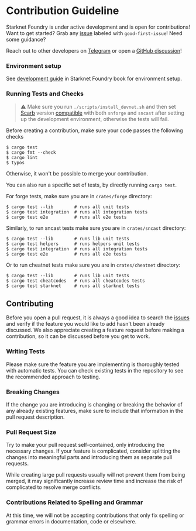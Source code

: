 # Contribution Guideline

Starknet Foundry is under active development and is open for contributions!
Want to get started?
Grab any [issue](https://github.com/foundry-rs/starknet-foundry/issues) labeled with `good-first-issue`!
Need some guidance?

Reach out to other developers on [Telegram](https://t.me/+d8ULaPxeRqlhMDNk) or open
a [GitHub discussion](https://github.com/foundry-rs/starknet-foundry/discussions)!

### Environment setup

See [development guide](https://foundry-rs.github.io/starknet-foundry/development/environment-setup.html) in Starknet
Foundry book for environment setup.

### Running Tests and Checks

> ⚠️ Make sure you run `./scripts/install_devnet.sh`
> and then set [Scarb](https://docs.swmansion.com/scarb/) version
> [compatible](https://github.com/foundry-rs/starknet-foundry/releases) with both `snforge` and `sncast`
> after setting up the development environment, otherwise the tests will fail.

Before creating a contribution, make sure your code passes the following checks

```shell
$ cargo test
$ cargo fmt --check
$ cargo lint
$ typos
```

Otherwise, it won't be possible to merge your contribution.

You can also run a specific set of tests, by directly running `cargo test`.

For forge tests, make sure you are in `crates/forge` directory:

```shell
$ cargo test --lib        # runs all unit tests
$ cargo test integration  # runs all integration tests
$ cargo test e2e          # runs all e2e tests
```

Similarly, to run sncast tests make sure you are in `crates/sncast` directory:

```shell
$ cargo test --lib        # runs lib unit tests
$ cargo test helpers      # runs helpers unit tests
$ cargo test integration  # runs all integration tests
$ cargo test e2e          # runs all e2e tests
```

Or to run cheatnet tests make sure you are in `crates/cheatnet` directory:

```shell
$ cargo test --lib        # runs lib unit tests
$ cargo test cheatcodes   # runs all cheatcodes tests
$ cargo test starknet     # runs all starknet tests
```

## Contributing

Before you open a pull request, it is always a good idea to search
the [issues](https://github.com/foundry-rs/starknet-foundry/issues) and verify if the feature you would like
to add hasn't been already discussed.
We also appreciate creating a feature request before making a contribution, so it can be discussed before you get to
work.

### Writing Tests

Please make sure the feature you are implementing is thoroughly tested with automatic tests.
You can check existing tests in the repository to see the recommended approach to testing.

### Breaking Changes

If the change you are introducing is changing or breaking the behavior of any already existing features, make sure to
include that information in the pull request description.

### Pull Request Size

Try to make your pull request self-contained, only introducing the necessary changes.
If your feature is complicated,
consider splitting the changes into meaningful parts and introducing them as separate pull requests.

While creating large pull requests usually will not prevent them from being merged, it may significantly increase review
time and increase the risk of complicated to resolve merge conflicts.

### Contributions Related to Spelling and Grammar

At this time, we will not be accepting contributions that only fix spelling or grammar errors in documentation, code or
elsewhere.

